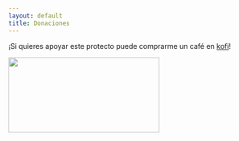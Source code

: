 ```yaml
---
layout: default
title: Donaciones
---
```


¡Si quieres apoyar este protecto puede comprarme un café en [kofi](https://ko-fi.com/vanchesv)!

<img src="C:\Users\corte\Pictures\Support-Kofi.png" width="300" height="150">